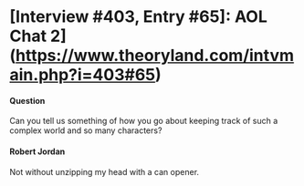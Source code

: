 # [Interview #403, Entry #65]: AOL Chat 2](https://www.theoryland.com/intvmain.php?i=403#65)

#### Question

Can you tell us something of how you go about keeping track of such a complex world and so many characters?

#### Robert Jordan

Not without unzipping my head with a can opener.

